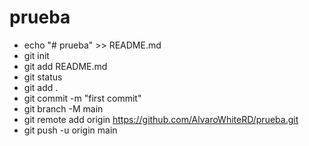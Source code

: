 # prueba
- echo "# prueba" >> README.md
- git init
- git add README.md
- git status
- git add .
- git commit -m "first commit"
- git branch -M main
- git remote add origin https://github.com/AlvaroWhiteRD/prueba.git
- git push -u origin main
